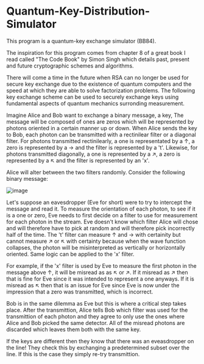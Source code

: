 # Quantum-Key-Distribution-Simulator

This program is a quantum-key exchange simulator (BB84). 

The inspiration for this program comes from chapter 8 of a great book I read called "The Code Book" by Simon Singh which details past, present and future cryptographic schemes and algorithms. 

There will come a time in the future when RSA can no longer be used for secure key exchange due to the existence of quantum computers and the speed at which they are able to solve factorization problems. The following key exchange scheme can be used to securely exchange keys using fundamental aspects of quantum mechanics surronding measurement.

Imagine Alice and Bob want to exchange a binary message, a key, The message will be composed of ones are zeros which will be represented by photons oriented in a certain manner up or down. When Alice sends the key to Bob, each photon can be transmitted with a rectinilear filter or a diagonal filter. For photons transmitted rectinilearly, a one is representated by a ↑, a zero is represented by a → and the filter is represented by a 't'. Likewise, for photons transmitted diagonally, a one is represented by a ↗, a zero is represented by a ↖ and the filter is represented by an 'x'. 

Alice will alter between the two filters randomly. Consider the following binary message:

![image](https://user-images.githubusercontent.com/44955493/157086582-20f75129-08f8-4461-98d8-04053d859839.png)

Let's suppose an eavesdropper (Eve for short) were to try to intercept the message and read it. To measure the orientation of each photon, to see if it is a one or zero, Eve needs to first decide on a filter to use for measurement for each photon in the stream. Eve doesn't know which filter Alice will chose and will therefore have to pick at random and will therefore pick incorrectly half of the time. The 't' filter can measure ↑ and → with certainity but cannot measure ↗ or ↖ with certainty because when the wave function collapses, the photon will be misinterpreted as vertically or horizontally oriented. Same logic can be applied to the 'x' filter.

For example, if the 'x' filter is used by Eve to measure the first photon in the message above ↑, it will be misread as as ↖ or ↗. If it misread as ↗ then that is fine for Eve since it was intended to represent a one anyways. If it is misread as ↖ then that is an issue for Eve since Eve is now under the impression that a zero was transmitted, which is incorrect. 

Bob is in the same dilemma as Eve but this is where a critical step takes place. After the transmittion, Alice tells Bob which filter was used for the transmittion of each photon and they agree to only use the ones where Alice and Bob picked the same detector. All of the misread photons are discarded which leaves them both with the same key. 

If the keys are different then they know that there was an eveasdropper on the line! They check this by exchanging a predetermined subset over the line. If this is the case they simply re-try transmittion.
